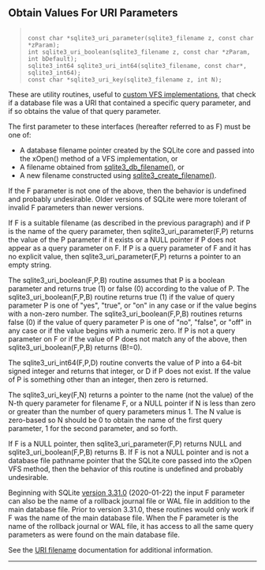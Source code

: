 ## Obtain Values For URI Parameters




> ```
> 
> const char *sqlite3_uri_parameter(sqlite3_filename z, const char *zParam);
> int sqlite3_uri_boolean(sqlite3_filename z, const char *zParam, int bDefault);
> sqlite3_int64 sqlite3_uri_int64(sqlite3_filename, const char*, sqlite3_int64);
> const char *sqlite3_uri_key(sqlite3_filename z, int N);
> 
> ```



These are utility routines, useful to [custom VFS implementations](vfs.html),
that check if a database file was a URI that contained a specific query
parameter, and if so obtains the value of that query parameter.


The first parameter to these interfaces (hereafter referred to
as F) must be one of:
* A database filename pointer created by the SQLite core and
passed into the xOpen() method of a VFS implementation, or
* A filename obtained from [sqlite3\_db\_filename()](#sqlite3_db_filename), or
* A new filename constructed using [sqlite3\_create\_filename()](#sqlite3_create_filename).


If the F parameter is not one of the above, then the behavior is
undefined and probably undesirable. Older versions of SQLite were
more tolerant of invalid F parameters than newer versions.


If F is a suitable filename (as described in the previous paragraph)
and if P is the name of the query parameter, then
sqlite3\_uri\_parameter(F,P) returns the value of the P
parameter if it exists or a NULL pointer if P does not appear as a
query parameter on F. If P is a query parameter of F and it
has no explicit value, then sqlite3\_uri\_parameter(F,P) returns
a pointer to an empty string.


The sqlite3\_uri\_boolean(F,P,B) routine assumes that P is a boolean
parameter and returns true (1\) or false (0\) according to the value
of P. The sqlite3\_uri\_boolean(F,P,B) routine returns true (1\) if the
value of query parameter P is one of "yes", "true", or "on" in any
case or if the value begins with a non\-zero number. The
sqlite3\_uri\_boolean(F,P,B) routines returns false (0\) if the value of
query parameter P is one of "no", "false", or "off" in any case or
if the value begins with a numeric zero. If P is not a query
parameter on F or if the value of P does not match any of the
above, then sqlite3\_uri\_boolean(F,P,B) returns (B!\=0\).


The sqlite3\_uri\_int64(F,P,D) routine converts the value of P into a
64\-bit signed integer and returns that integer, or D if P does not
exist. If the value of P is something other than an integer, then
zero is returned.


The sqlite3\_uri\_key(F,N) returns a pointer to the name (not
the value) of the N\-th query parameter for filename F, or a NULL
pointer if N is less than zero or greater than the number of query
parameters minus 1\. The N value is zero\-based so N should be 0 to obtain
the name of the first query parameter, 1 for the second parameter, and
so forth.


If F is a NULL pointer, then sqlite3\_uri\_parameter(F,P) returns NULL and
sqlite3\_uri\_boolean(F,P,B) returns B. If F is not a NULL pointer and
is not a database file pathname pointer that the SQLite core passed
into the xOpen VFS method, then the behavior of this routine is undefined
and probably undesirable.


Beginning with SQLite [version 3\.31\.0](releaselog/3_31_0.html) (2020\-01\-22\) the input F
parameter can also be the name of a rollback journal file or WAL file
in addition to the main database file. Prior to version 3\.31\.0, these
routines would only work if F was the name of the main database file.
When the F parameter is the name of the rollback journal or WAL file,
it has access to all the same query parameters as were found on the
main database file.


See the [URI filename](uri.html) documentation for additional information.




---


